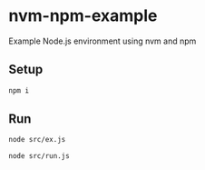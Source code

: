 # nvm-npm-example
Example Node.js environment using nvm and npm

## Setup

```bash
npm i
```

## Run

```bash
node src/ex.js
```

```bash
node src/run.js
```
